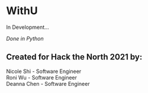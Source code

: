 # WithU

In Development...

*Done in Python*

## Created for Hack the North 2021 by:

Nicole Shi - Software Engineer  
Roni Wu - Software Engineer  
Deanna Chen - Software Engineer  